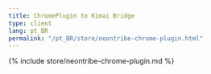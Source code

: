 ```yaml
---
title: ChromePlugin to Kimai Bridge
type: client
lang: pt_BR
permalink: "/pt_BR/store/neontribe-chrome-plugin.html"
---
```


{% include store/neontribe-chrome-plugin.md %}
